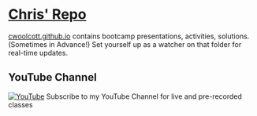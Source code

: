 # [Chris' Repo](https://github.com/cwoolcott/)

[cwoolcott.github.io](https://github.com/cwoolcott/cwoolcott.github.io) contains bootcamp presentations, activities, solutions. (Sometimes in Advance!) Set yourself up as a watcher on that folder for real-time updates.

## YouTube Channel

[![YouTube](http://chriscastle.com/images/youtubechannel.png)](https://www.youtube.com/channel/UCSUISTrdTbC6mYy5bWvPe6A)
Subscribe to my YouTube Channel for live and pre-recorded classes

